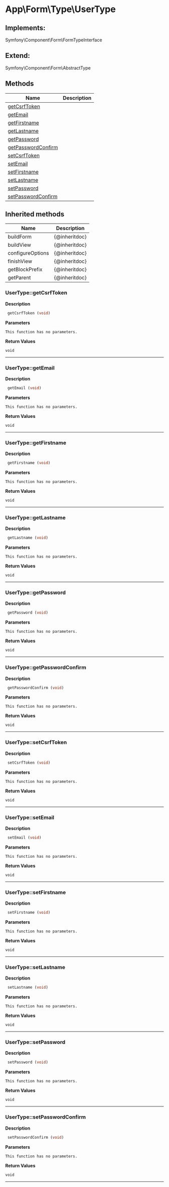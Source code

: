 # App\Form\Type\UserType  



## Implements:
Symfony\Component\Form\FormTypeInterface

## Extend:

Symfony\Component\Form\AbstractType

## Methods

| Name | Description |
|------|-------------|
|[getCsrfToken](#usertypegetcsrftoken)||
|[getEmail](#usertypegetemail)||
|[getFirstname](#usertypegetfirstname)||
|[getLastname](#usertypegetlastname)||
|[getPassword](#usertypegetpassword)||
|[getPasswordConfirm](#usertypegetpasswordconfirm)||
|[setCsrfToken](#usertypesetcsrftoken)||
|[setEmail](#usertypesetemail)||
|[setFirstname](#usertypesetfirstname)||
|[setLastname](#usertypesetlastname)||
|[setPassword](#usertypesetpassword)||
|[setPasswordConfirm](#usertypesetpasswordconfirm)||

## Inherited methods

| Name | Description |
|------|-------------|
|buildForm|{@inheritdoc}|
|buildView|{@inheritdoc}|
|configureOptions|{@inheritdoc}|
|finishView|{@inheritdoc}|
|getBlockPrefix|{@inheritdoc}|
|getParent|{@inheritdoc}|



### UserType::getCsrfToken  

**Description**

```php
 getCsrfToken (void)
```

 

 

**Parameters**

`This function has no parameters.`

**Return Values**

`void`


<hr />


### UserType::getEmail  

**Description**

```php
 getEmail (void)
```

 

 

**Parameters**

`This function has no parameters.`

**Return Values**

`void`


<hr />


### UserType::getFirstname  

**Description**

```php
 getFirstname (void)
```

 

 

**Parameters**

`This function has no parameters.`

**Return Values**

`void`


<hr />


### UserType::getLastname  

**Description**

```php
 getLastname (void)
```

 

 

**Parameters**

`This function has no parameters.`

**Return Values**

`void`


<hr />


### UserType::getPassword  

**Description**

```php
 getPassword (void)
```

 

 

**Parameters**

`This function has no parameters.`

**Return Values**

`void`


<hr />


### UserType::getPasswordConfirm  

**Description**

```php
 getPasswordConfirm (void)
```

 

 

**Parameters**

`This function has no parameters.`

**Return Values**

`void`


<hr />


### UserType::setCsrfToken  

**Description**

```php
 setCsrfToken (void)
```

 

 

**Parameters**

`This function has no parameters.`

**Return Values**

`void`


<hr />


### UserType::setEmail  

**Description**

```php
 setEmail (void)
```

 

 

**Parameters**

`This function has no parameters.`

**Return Values**

`void`


<hr />


### UserType::setFirstname  

**Description**

```php
 setFirstname (void)
```

 

 

**Parameters**

`This function has no parameters.`

**Return Values**

`void`


<hr />


### UserType::setLastname  

**Description**

```php
 setLastname (void)
```

 

 

**Parameters**

`This function has no parameters.`

**Return Values**

`void`


<hr />


### UserType::setPassword  

**Description**

```php
 setPassword (void)
```

 

 

**Parameters**

`This function has no parameters.`

**Return Values**

`void`


<hr />


### UserType::setPasswordConfirm  

**Description**

```php
 setPasswordConfirm (void)
```

 

 

**Parameters**

`This function has no parameters.`

**Return Values**

`void`


<hr />

